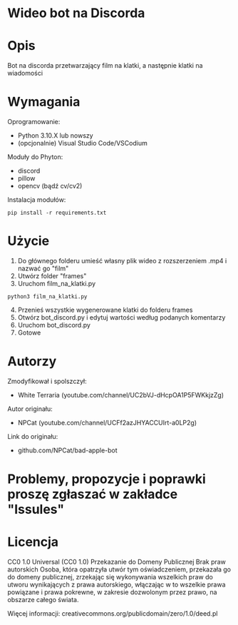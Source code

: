 # Wideo bot na Discorda

# Opis
Bot na discorda przetwarzający film na klatki, a następnie klatki na wiadomości 

# Wymagania
Oprogramowanie:
* Python 3.10.X lub nowszy
* (opcjonalnie) Visual Studio Code/VSCodium

Moduły do Phyton:
* discord
* pillow
* opencv (bądź cv/cv2)

Instalacja modułów:
```
pip install -r requirements.txt
```

# Użycie 
1. Do głównego folderu umieść własny plik wideo z rozszerzeniem .mp4 i nazwać go "film"
2. Utwórz folder "frames"
3. Uruchom film_na_klatki.py
```
python3 film_na_klatki.py
```
4. Przenieś wszystkie wygenerowane klatki do folderu frames
5. Otwórz bot_discord.py i edytuj wartości według podanych komentarzy
6. Uruchom bot_discord.py
7. Gotowe

# Autorzy
Zmodyfikował i spolszczył:
* White Terraria (youtube.com/channel/UC2bVJ-dHcpOA1P5FWKkjzZg)

Autor originału:
* NPCat (youtube.com/channel/UCFf2azJHYACCUIrt-a0LP2g)

Link do originału:
* github.com/NPCat/bad-apple-bot

# Problemy, propozycje i poprawki proszę zgłaszać w zakładce "Issules"

# Licencja
CC0 1.0 Universal (CC0 1.0)
Przekazanie do Domeny Publicznej
Brak praw autorskich
Osoba, która opatrzyła utwór tym oświadczeniem, przekazała go do domeny publicznej, zrzekając się wykonywania wszelkich praw do utworu wynikających z prawa autorskiego, włączając w to wszelkie prawa powiązane i prawa pokrewne, w zakresie dozwolonym przez prawo, na obszarze całego świata.

Więcej informacji: creativecommons.org/publicdomain/zero/1.0/deed.pl




